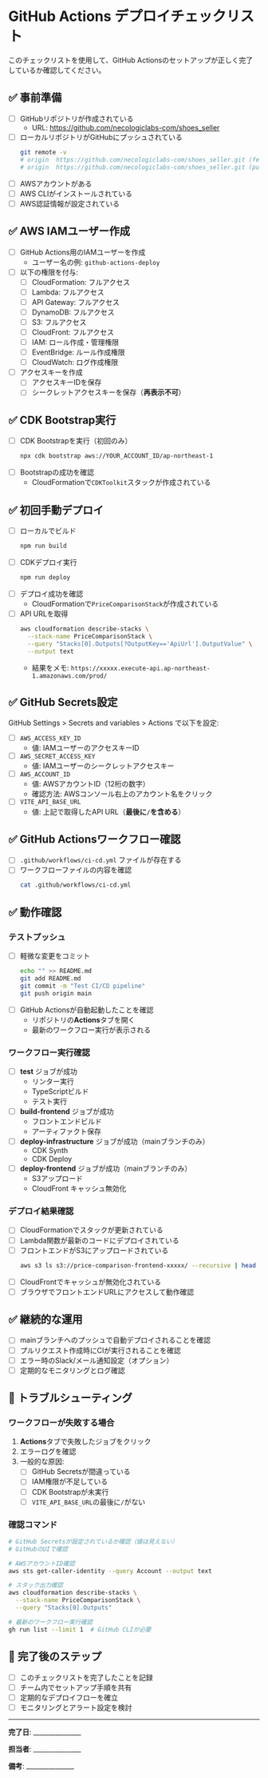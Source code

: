 # GitHub Actions デプロイチェックリスト

このチェックリストを使用して、GitHub Actionsのセットアップが正しく完了しているか確認してください。

## ✅ 事前準備

- [ ] GitHubリポジトリが作成されている
  - URL: https://github.com/necologiclabs-com/shoes_seller
- [ ] ローカルリポジトリがGitHubにプッシュされている
  ```bash
  git remote -v
  # origin  https://github.com/necologiclabs-com/shoes_seller.git (fetch)
  # origin  https://github.com/necologiclabs-com/shoes_seller.git (push)
  ```
- [ ] AWSアカウントがある
- [ ] AWS CLIがインストールされている
- [ ] AWS認証情報が設定されている

## ✅ AWS IAMユーザー作成

- [ ] GitHub Actions用のIAMユーザーを作成
  - ユーザー名の例: `github-actions-deploy`
- [ ] 以下の権限を付与:
  - [ ] CloudFormation: フルアクセス
  - [ ] Lambda: フルアクセス
  - [ ] API Gateway: フルアクセス
  - [ ] DynamoDB: フルアクセス
  - [ ] S3: フルアクセス
  - [ ] CloudFront: フルアクセス
  - [ ] IAM: ロール作成・管理権限
  - [ ] EventBridge: ルール作成権限
  - [ ] CloudWatch: ログ作成権限
- [ ] アクセスキーを作成
  - [ ] アクセスキーIDを保存
  - [ ] シークレットアクセスキーを保存（**再表示不可**）

## ✅ CDK Bootstrap実行

- [ ] CDK Bootstrapを実行（初回のみ）
  ```bash
  npx cdk bootstrap aws://YOUR_ACCOUNT_ID/ap-northeast-1
  ```
- [ ] Bootstrapの成功を確認
  - CloudFormationで`CDKToolkit`スタックが作成されている

## ✅ 初回手動デプロイ

- [ ] ローカルでビルド
  ```bash
  npm run build
  ```
- [ ] CDKデプロイ実行
  ```bash
  npm run deploy
  ```
- [ ] デプロイ成功を確認
  - CloudFormationで`PriceComparisonStack`が作成されている
- [ ] API URLを取得
  ```bash
  aws cloudformation describe-stacks \
    --stack-name PriceComparisonStack \
    --query "Stacks[0].Outputs[?OutputKey=='ApiUrl'].OutputValue" \
    --output text
  ```
  - 結果をメモ: `https://xxxxx.execute-api.ap-northeast-1.amazonaws.com/prod/`

## ✅ GitHub Secrets設定

GitHub Settings > Secrets and variables > Actions で以下を設定:

- [ ] `AWS_ACCESS_KEY_ID`
  - 値: IAMユーザーのアクセスキーID
- [ ] `AWS_SECRET_ACCESS_KEY`
  - 値: IAMユーザーのシークレットアクセスキー
- [ ] `AWS_ACCOUNT_ID`
  - 値: AWSアカウントID（12桁の数字）
  - 確認方法: AWSコンソール右上のアカウント名をクリック
- [ ] `VITE_API_BASE_URL`
  - 値: 上記で取得したAPI URL（**最後に`/`を含める**）

## ✅ GitHub Actionsワークフロー確認

- [ ] `.github/workflows/ci-cd.yml` ファイルが存在する
- [ ] ワークフローファイルの内容を確認
  ```bash
  cat .github/workflows/ci-cd.yml
  ```

## ✅ 動作確認

### テストプッシュ

- [ ] 軽微な変更をコミット
  ```bash
  echo "" >> README.md
  git add README.md
  git commit -m "Test CI/CD pipeline"
  git push origin main
  ```
- [ ] GitHub Actionsが自動起動したことを確認
  - リポジトリの**Actions**タブを開く
  - 最新のワークフロー実行が表示される

### ワークフロー実行確認

- [ ] **test** ジョブが成功
  - リンター実行
  - TypeScriptビルド
  - テスト実行
- [ ] **build-frontend** ジョブが成功
  - フロントエンドビルド
  - アーティファクト保存
- [ ] **deploy-infrastructure** ジョブが成功（mainブランチのみ）
  - CDK Synth
  - CDK Deploy
- [ ] **deploy-frontend** ジョブが成功（mainブランチのみ）
  - S3アップロード
  - CloudFront キャッシュ無効化

### デプロイ結果確認

- [ ] CloudFormationでスタックが更新されている
- [ ] Lambda関数が最新のコードにデプロイされている
- [ ] フロントエンドがS3にアップロードされている
  ```bash
  aws s3 ls s3://price-comparison-frontend-xxxxx/ --recursive | head -10
  ```
- [ ] CloudFrontでキャッシュが無効化されている
- [ ] ブラウザでフロントエンドURLにアクセスして動作確認

## ✅ 継続的な運用

- [ ] mainブランチへのプッシュで自動デプロイされることを確認
- [ ] プルリクエスト作成時にCIが実行されることを確認
- [ ] エラー時のSlack/メール通知設定（オプション）
- [ ] 定期的なモニタリングとログ確認

## 🔧 トラブルシューティング

### ワークフローが失敗する場合

1. **Actions**タブで失敗したジョブをクリック
2. エラーログを確認
3. 一般的な原因:
   - [ ] GitHub Secretsが間違っている
   - [ ] IAM権限が不足している
   - [ ] CDK Bootstrapが未実行
   - [ ] `VITE_API_BASE_URL`の最後に`/`がない

### 確認コマンド

```bash
# GitHub Secretsが設定されているか確認（値は見えない）
# GitHubのUIで確認

# AWSアカウントID確認
aws sts get-caller-identity --query Account --output text

# スタック出力確認
aws cloudformation describe-stacks \
  --stack-name PriceComparisonStack \
  --query "Stacks[0].Outputs"

# 最新のワークフロー実行確認
gh run list --limit 1  # GitHub CLIが必要
```

## 📝 完了後のステップ

- [ ] このチェックリストを完了したことを記録
- [ ] チーム内でセットアップ手順を共有
- [ ] 定期的なデプロイフローを確立
- [ ] モニタリングとアラート設定を検討

---

**完了日**: _______________

**担当者**: _______________

**備考**: _______________
